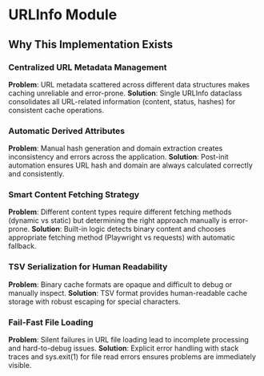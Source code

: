 # URLInfo Module

## Why This Implementation Exists

### Centralized URL Metadata Management
**Problem**: URL metadata scattered across different data structures makes caching unreliable and error-prone.
**Solution**: Single URLInfo dataclass consolidates all URL-related information (content, status, hashes) for consistent cache operations.

### Automatic Derived Attributes
**Problem**: Manual hash generation and domain extraction creates inconsistency and errors across the application.
**Solution**: Post-init automation ensures URL hash and domain are always calculated correctly and consistently.

### Smart Content Fetching Strategy
**Problem**: Different content types require different fetching methods (dynamic vs static) but determining the right approach manually is error-prone.
**Solution**: Built-in logic detects binary content and chooses appropriate fetching method (Playwright vs requests) with automatic fallback.

### TSV Serialization for Human Readability
**Problem**: Binary cache formats are opaque and difficult to debug or manually inspect.
**Solution**: TSV format provides human-readable cache storage with robust escaping for special characters.

### Fail-Fast File Loading
**Problem**: Silent failures in URL file loading lead to incomplete processing and hard-to-debug issues.
**Solution**: Explicit error handling with stack traces and sys.exit(1) for file read errors ensures problems are immediately visible.